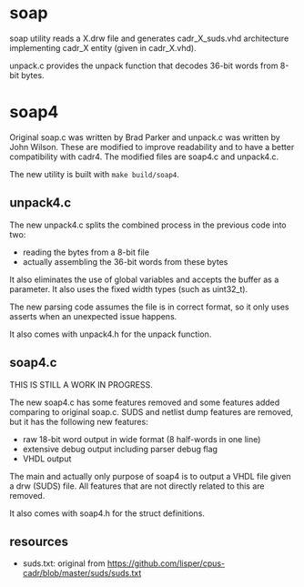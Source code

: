
# soap

soap utility reads a X.drw file and generates cadr_X_suds.vhd architecture implementing cadr_X entity (given in cadr_X.vhd).

unpack.c provides the unpack function that decodes 36-bit words from 8-bit bytes.

# soap4

Original soap.c was written by Brad Parker and unpack.c was written by John Wilson. These are modified to improve readability and to have a better compatibility with cadr4. The modified files are soap4.c and unpack4.c.

The new utility is built with `make build/soap4`.

## unpack4.c 

The new unpack4.c splits the combined process in the previous code into two:

- reading the bytes from a 8-bit file
- actually assembling the 36-bit words from these bytes

It also eliminates the use of global variables and accepts the buffer as a parameter. It also uses the fixed width types (such as uint32_t).

The new parsing code assumes the file is in correct format, so it only uses asserts when an unexpected issue happens.

It also comes with unpack4.h for the unpack function.

## soap4.c

THIS IS STILL A WORK IN PROGRESS.

The new soap4.c has some features removed and some features added comparing to original soap.c. SUDS and netlist dump features are removed, but it has the following new features:

- raw 18-bit word output in wide format (8 half-words in one line)
- extensive debug output including parser debug flag
- VHDL output

The main and actually only purpose of soap4 is to output a VHDL file given a drw (SUDS) file. All features that are not directly related to this are removed.

It also comes with soap4.h for the struct definitions.

## resources

- suds.txt: original from https://github.com/lisper/cpus-cadr/blob/master/suds/suds.txt